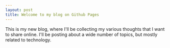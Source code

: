 ```yaml
---
layout: post
title: Welcome to my blog on Github Pages
---
```


This is my new blog, where I'll be collecting my various thoughts that I want to share online. I'll be posting about a wide number of topics, but mostly related to technology. 
